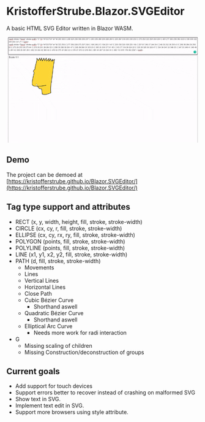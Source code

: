 # KristofferStrube.Blazor.SVGEditor
A basic HTML SVG Editor written in Blazor WASM.

![Showcase](./docs/showcase.gif?raw=true)

## Demo
The project can be demoed at [https://kristofferstrube.github.io/Blazor.SVGEditor/](https://kristofferstrube.github.io/Blazor.SVGEditor/)

## Tag type support and attributes
- RECT (x, y, width, height, fill, stroke, stroke-width)
- CIRCLE (cx, cy, r, fill, stroke, stroke-width)
- ELLIPSE (cx, cy, rx, ry, fill, stroke, stroke-width)
- POLYGON (points, fill, stroke, stroke-width)
- POLYLINE (points, fill, stroke, stroke-width)
- LINE (x1, y1, x2, y2, fill, stroke, stroke-width)
- PATH (d, fill, stroke, stroke-width)
    - Movements
    - Lines
    - Vertical Lines
    - Horizontal Lines
    - Close Path
    - Cubic Bézier Curve
        - Shorthand aswell
    - Quadratic Bézier Curve
        - Shorthand aswell
    - Elliptical Arc Curve
        - Needs more work for radi interaction
- G
    - Missing scaling of children
    - Missing Construction/deconstruction of groups

## Current goals
- Add support for touch devices
- Support errors better to recover instead of crashing on malformed SVG
- Show text in SVG.
- Implement text edit in SVG.
- Support more browsers using style attribute.
